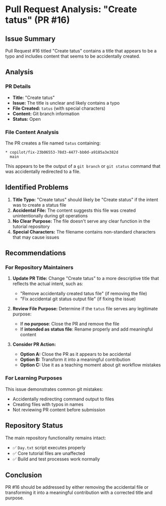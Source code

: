 # Pull Request Analysis: "Create tatus" (PR #16)

## Issue Summary

Pull Request #16 titled "Create tatus" contains a title that appears to be a typo and includes content that seems to be accidentally created.

## Analysis

### PR Details
- **Title:** "Create tatus" 
- **Issue:** The title is unclear and likely contains a typo
- **File Created:** `tatus` (with special characters)
- **Content:** Git branch information
- **Status:** Open

### File Content Analysis
The PR creates a file named `tatus` containing:
```
* copilot/fix-23b06553-78d3-4477-bb0d-a9185a3e382d
  main
```

This appears to be the output of a `git branch` or `git status` command that was accidentally redirected to a file.

## Identified Problems

1. **Title Typo:** "Create tatus" should likely be "Create status" if the intent was to create a status file
2. **Accidental File:** The content suggests this file was created unintentionally during git operations
3. **No Clear Purpose:** The file doesn't serve any clear function in the tutorial repository
4. **Special Characters:** The filename contains non-standard characters that may cause issues

## Recommendations

### For Repository Maintainers

1. **Update PR Title:** Change "Create tatus" to a more descriptive title that reflects the actual intent, such as:
   - "Remove accidentally created tatus file" (if removing the file)
   - "Fix accidental git status output file" (if fixing the issue)

2. **Review File Purpose:** Determine if the `tatus` file serves any legitimate purpose:
   - If **no purpose**: Close the PR and remove the file
   - If **intended as status file**: Rename properly and add meaningful content

3. **Consider PR Action:**
   - **Option A:** Close the PR as it appears to be accidental
   - **Option B:** Transform it into a meaningful contribution
   - **Option C:** Use it as a teaching moment about git workflow mistakes

### For Learning Purposes

This issue demonstrates common git mistakes:
- Accidentally redirecting command output to files
- Creating files with typos in names
- Not reviewing PR content before submission

## Repository Status

The main repository functionality remains intact:
- ✅ `Day.txt` script executes properly
- ✅ Core tutorial files are unaffected
- ✅ Build and test processes work normally

## Conclusion

PR #16 should be addressed by either removing the accidental file or transforming it into a meaningful contribution with a corrected title and purpose.